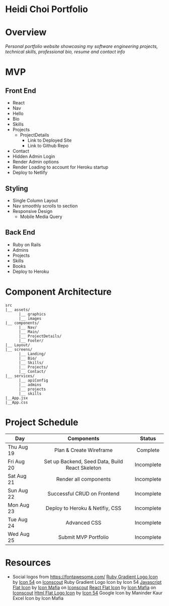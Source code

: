 # Heidi Choi Portfolio

# Overview

_Personal portfolio website showcasing my software engineering projects, technical skills, professional bio, resume and contact info_

# MVP

## Front End

- React
- Nav
- Hello
- Bio
- Skills
- Projects
  - ProjectDetails
    - Link to Deployed Site
    - Link to Github Repo
- Contact
- Hidden Admin Login
- Render Admin options
- Render Loading to account for Heroku startup
- Deploy to Netlify

## Styling

- Single Column Layout
- Nav smoothly scrolls to section
- Responsive Design
  - Mobile Media Query

## Back End

- Ruby on Rails
- Admins
- Projects
- Skills
- Books
- Deploy to Heroku

# Component Architecture

```structure
src
|__ assets/
      |__ graphics
      |__ images
|__ components/
      |__ Nav/
      |__ Main/
      |__ ProjectDetails/
      |__ Footer/
|__ Layout/
|__ screens/
      |__ Landing/
      |__ Bio/
      |__ Skills/
      |__ Projects/
      |__ Contact/
|__ services/
      |__ apiConfig
      |__ admins
      |__ projects
      |__ skills
|__App.jsx
|__App.css
```

# Project Schedule

| Day        |                   Components                    |   Status   |
| ---------- | :---------------------------------------------: | :--------: |
| Thu Aug 19 |             Plan & Create Wireframe             | Complete |
| Fri Aug 20 | Set up Backend, Seed Data, Build React Skeleton | Incomplete |
| Sat Aug 21 |              Render all components              | Incomplete |
| Sun Aug 22 |           Successful CRUD on Frontend           | Incomplete |
| Mon Aug 23 |         Deploy to Heroku & Netlfiy, CSS         | Incomplete |
| Tue Aug 24 |                  Advanced CSS                   | Incomplete |
| Wed Aug 25 |              Submit MVP Portfolio               | Incomplete |

# Resources

- Social logos from https://fontawesome.com/
<a href="https://iconscout.com/icons/ruby" target="_blank">Ruby Gradient  Logo Icon</a> by <a href="https://iconscout.com/contributors/icon-54">Icon 54</a> on <a href="https://iconscout.com">Iconscout</a>
Ruby Gradient Logo Icon by Icon 54
<a href="https://iconscout.com/icons/javascript" target="_blank">Javascript Flat Icon</a> by <a href="https://iconscout.com/contributors/icon-mafia">Icon Mafia</a> on <a href="https://iconscout.com">Iconscout</a>
<a href="https://iconscout.com/icons/react" target="_blank">React Flat Icon</a> by <a href="https://iconscout.com/contributors/icon-mafia">Icon Mafia</a> on <a href="https://iconscout.com">Iconscout</a>
<a href="https://iconscout.com/icons/html" target="_blank">Html Flat  Logo Icon</a> by <a href="https://iconscout.com/contributors/icon-54" target="_blank">Icon 54</a>
Google Icon by Maninder Kaur 
Excel Icon by Icon Mafia


